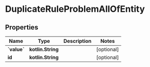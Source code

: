 
# DuplicateRuleProblemAllOfEntity

## Properties
Name | Type | Description | Notes
------------ | ------------- | ------------- | -------------
**&#x60;value&#x60;** | **kotlin.String** |  |  [optional]
**id** | **kotlin.String** |  |  [optional]



